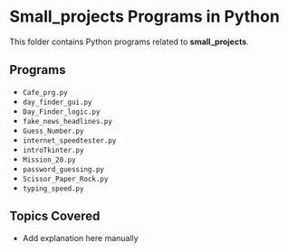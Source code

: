 # Small_projects Programs in Python

This folder contains Python programs related to **small_projects**.

## Programs
- `Cafe_prg.py`
- `day_finder_gui.py`
- `Day_Finder_logic.py`
- `fake_news_headlines.py`
- `Guess_Number.py`
- `internet_speedtester.py`
- `introTkinter.py`
- `Mission_20.py`
- `password_guessing.py`
- `Scissor_Paper_Rock.py`
- `typing_speed.py`

## Topics Covered
- Add explanation here manually
